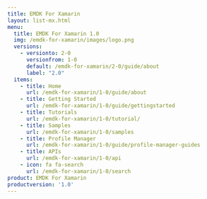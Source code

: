 ```yaml
---
title: EMDK For Xamarin
layout: list-mx.html
menu:
  title: EMDK For Xamarin 1.0
  img: /emdk-for-xamarin/images/logo.png
  versions:
    - versionto: 2-0
      versionfrom: 1-0
      default: /emdk-for-xamarin/2-0/guide/about
      label: "2.0"
  items:
    - title: Home
      url: /emdk-for-xamarin/1-0/guide/about
    - title: Getting Started
      url: /emdk-for-xamarin/1-0/guide/gettingstarted
    - title: Tutorials
      url: /emdk-for-xamarin/1-0/tutorial/
    - title: Samples
      url: /emdk-for-xamarin/1-0/samples
    - title: Profile Manager
      url: /emdk-for-xamarin/1-0/guide/profile-manager-guides
    - title: APIs
      url: /emdk-for-xamarin/1-0/api
    - icon: fa fa-search
      url: /emdk-for-xamarin/1-0/search
product: EMDK For Xamarin
productversion: '1.0'
---
```












